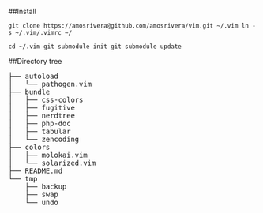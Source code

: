 ##Install

`git clone https://amosrivera@github.com/amosrivera/vim.git ~/.vim
ln -s ~/.vim/.vimrc ~/`

`cd ~/.vim
git submodule init
git submodule update`

##Directory tree

<pre>
├── autoload
│   └── pathogen.vim
├── bundle
│   ├── css-colors
│   ├── fugitive
│   ├── nerdtree
│   ├── php-doc
│   ├── tabular
│   └── zencoding
├── colors
│   ├── molokai.vim
│   └── solarized.vim
├── README.md
└── tmp
    ├── backup
	├── swap
	└── undo
</pre>
